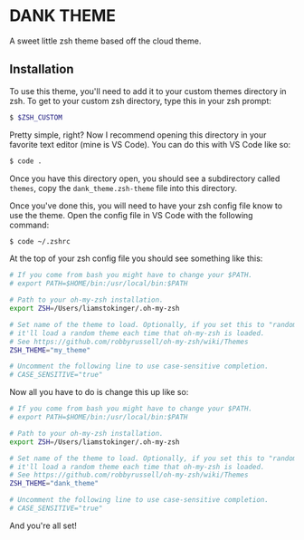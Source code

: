 # DANK THEME

A sweet little zsh theme based off the cloud theme.

## Installation

To use this theme, you'll need to add it to your custom themes directory in zsh. To get to your custom zsh directory, type this in your zsh prompt:

```zsh
$ $ZSH_CUSTOM
```

Pretty simple, right? Now I recommend opening this directory in your favorite text editor (mine is VS Code). You can do this with VS Code like so:
```zsh
$ code .
```

Once you have this directory open, you should see a subdirectory called `themes`, copy the `dank_theme.zsh-theme` file into this directory.

Once you've done this, you will need to have your zsh config file know to use the theme. Open the config file in VS Code with the following command:
```zsh
$ code ~/.zshrc
```

At the top of your zsh config file you should see something like this:
```zsh
# If you come from bash you might have to change your $PATH.
# export PATH=$HOME/bin:/usr/local/bin:$PATH

# Path to your oh-my-zsh installation.
export ZSH=/Users/liamstokinger/.oh-my-zsh

# Set name of the theme to load. Optionally, if you set this to "random"
# it'll load a random theme each time that oh-my-zsh is loaded.
# See https://github.com/robbyrussell/oh-my-zsh/wiki/Themes
ZSH_THEME="my_theme"

# Uncomment the following line to use case-sensitive completion.
# CASE_SENSITIVE="true"
```

Now all you have to do is change this up like so:
```zsh
# If you come from bash you might have to change your $PATH.
# export PATH=$HOME/bin:/usr/local/bin:$PATH

# Path to your oh-my-zsh installation.
export ZSH=/Users/liamstokinger/.oh-my-zsh

# Set name of the theme to load. Optionally, if you set this to "random"
# it'll load a random theme each time that oh-my-zsh is loaded.
# See https://github.com/robbyrussell/oh-my-zsh/wiki/Themes
ZSH_THEME="dank_theme"

# Uncomment the following line to use case-sensitive completion.
# CASE_SENSITIVE="true"
```

And you're all set!